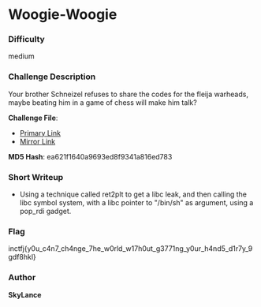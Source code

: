 # Woogie-Woogie

### Difficulty
medium

### Challenge Description

Your brother Schneizel refuses to share the codes for the fleija warheads, maybe beating him in a game of chess will make him talk?

**Challenge File**:
+ [Primary Link](https://drive.google.com/file/d/1e0ULSfO3dx5vezuexq1VScyRX6ZZk8lB/view?usp=sharing)
+ [Mirror Link](https://mega.nz/file/Ia8QESiC#GZykFk802QCO6rrM-FTUit6ncaWQAv53T24MNY0VBTc)

**MD5 Hash**: ea621f1640a9693ed8f9341a816ed783

### Short Writeup

+  Using a technique called ret2plt to get a libc leak, and then calling the libc symbol system, with a libc pointer to "/bin/sh" as argument, using a pop_rdi gadget.

### Flag

inctfj{y0u_c4n7_ch4nge_7he_w0rld_w17h0ut_g3771ng_y0ur_h4nd5_d1r7y_9gdf8hkl}

### Author

**SkyLance**
